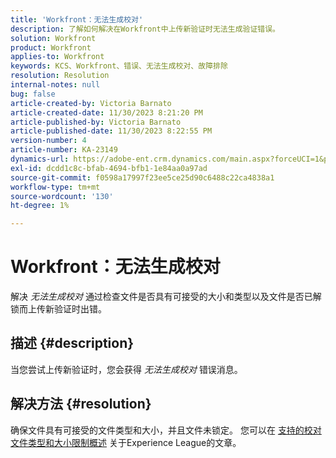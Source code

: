 ```yaml
---
title: 'Workfront：无法生成校对'
description: 了解如何解决在Workfront中上传新验证时无法生成验证错误。
solution: Workfront
product: Workfront
applies-to: Workfront
keywords: KCS、Workfront、错误、无法生成校对、故障排除
resolution: Resolution
internal-notes: null
bug: false
article-created-by: Victoria Barnato
article-created-date: 11/30/2023 8:21:20 PM
article-published-by: Victoria Barnato
article-published-date: 11/30/2023 8:22:55 PM
version-number: 4
article-number: KA-23149
dynamics-url: https://adobe-ent.crm.dynamics.com/main.aspx?forceUCI=1&pagetype=entityrecord&etn=knowledgearticle&id=ebf3dc00-be8f-ee11-8179-6045bd0065b6
exl-id: dcdd1c8c-bfab-4694-bfb1-1e84aa0a97ad
source-git-commit: f0598a17997f23ee5ce25d90c6488c22ca4838a1
workflow-type: tm+mt
source-wordcount: '130'
ht-degree: 1%

---
```


# Workfront：无法生成校对


解决 *无法生成校对* 通过检查文件是否具有可接受的大小和类型以及文件是否已解锁而上传新验证时出错。

## 描述 {#description}


当您尝试上传新验证时，您会获得 *无法生成校对* 错误消息。


## 解决方法 {#resolution}


确保文件具有可接受的文件类型和大小，并且文件未锁定。 您可以在 [支持的校对文件类型和大小限制概述](https://experienceleague.adobe.com/docs/workfront/using/review-and-approve-work/proofing/proofing-overview/supported-proofing-file-types.html?lang=en#:~:text=File%20size%20limits&amp;amp;text=Files%20must%20be%20less%20than,be%20less%20than%20100%20MB.) 关于Experience League的文章。
